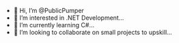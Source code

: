 - 👋 Hi, I’m @PublicPumper
- 👀 I’m interested in .NET Development...
- 🌱 I’m currently learning C#...
- 💞️ I’m looking to collaborate on small projects to upskill...

<!---
PublicPumper/PublicPumper is a ✨ special ✨ repository because its `README.md` (this file) appears on your GitHub profile.
You can click the Preview link to take a look at your changes.
--->
